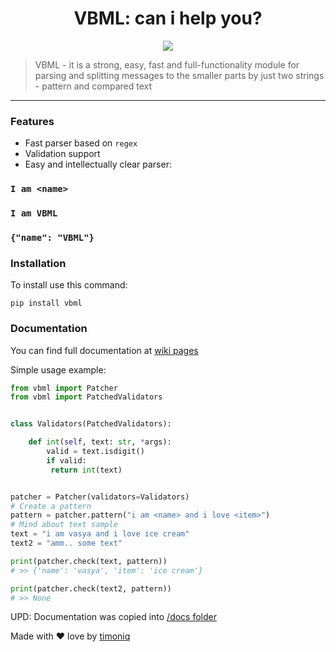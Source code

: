 # 

<h1 align="center">VBML: can i help you?</h1>
<p align="center"><a href="https://vk.me/join/AJQ1d4n6rRVBAR2PGh8zChFS"><img src="https://img.shields.io/static/v1?message=VK%20Chat&label=&color=blue"></a>
    <blockquote>VBML - it is a strong, easy, fast and full-functionality module for parsing and splitting messages to the smaller parts by just two strings - pattern and compared text</blockquote>
</p>
<hr>

### Features

* Fast parser based on `regex`
* Validation support
* Easy and intellectually clear parser:

### `I am <name>`
### `I am VBML`
### `{"name": "VBML"}`

### Installation
To install use this command:

```shell
pip install vbml
```


### Documentation

You can find full documentation at [wiki pages](https://github.com/timoniq/vbml/wiki/VBML-Usage)

Simple usage example:

```python
from vbml import Patcher
from vbml import PatchedValidators


class Validators(PatchedValidators):

    def int(self, text: str, *args):
        valid = text.isdigit()
        if valid:
         return int(text)


patcher = Patcher(validators=Validators)
# Create a pattern
pattern = patcher.pattern("i am <name> and i love <item>")
# Mind about text sample
text = "i am vasya and i love ice cream"
text2 = "amm.. some text"

print(patcher.check(text, pattern))
# >> {'name': 'vasya', 'item': 'ice cream'}

print(patcher.check(text2, pattern))
# >> None

```

UPD: Documentation was copied into [/docs folder](/docs)

Made with :heart: love by [timoniq](https://github.com/timoniq)
